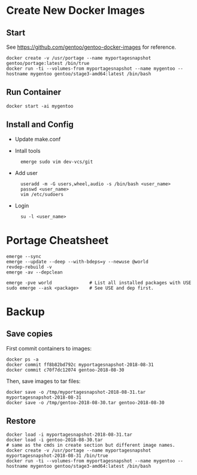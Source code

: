 
# Create New Docker Images

## Start

See https://github.com/gentoo/gentoo-docker-images for reference.

    docker create -v /usr/portage --name myportagesnapshot gentoo/portage:latest /bin/true
    docker run -ti --volumes-from myportagesnapshot --name mygentoo --hostname mygentoo gentoo/stage3-amd64:latest /bin/bash

## Run Container

    docker start -ai mygentoo

## Install and Config

- Update make.conf
- Intall tools

        emerge sudo vim dev-vcs/git

- Add user

        useradd -m -G users,wheel,audio -s /bin/bash <user_name>
        passwd <user_name>
        vim /etc/sudoers

- Login

        su -l <user_name>

# Portage Cheatsheet

    emerge --sync
    emerge --update --deep --with-bdeps=y --newuse @world
    revdep-rebuild -v
    emerge -av --depclean

    emerge -pve world              # List all installed packages with USE
    sudo emerge --ask <package>    # See USE and dep first.

# Backup

## Save copies

First commit containers to images:

    docker ps -a
    docker commit ff8b82bd792c myportagesnapshot-2018-08-31
    docker commit c70f7dc12074 gentoo-2018-08-30

Then, save images to tar files:

    docker save -o /tmp/myportagesnapshot-2018-08-31.tar myportagesnapshot-2018-08-31
    docker save -o /tmp/gentoo-2018-08-30.tar gentoo-2018-08-30

## Restore

    docker load -i myportagesnapshot-2018-08-31.tar
    docker load -i gentoo-2018-08-30.tar
    # same as the cmds in create section but different image names.
    docker create -v /usr/portage --name myportagesnapshot myportagesnapshot-2018-08-31 /bin/true
    docker run -ti --volumes-from myportagesnapshot --name mygentoo --hostname mygentoo gentoo/stage3-amd64:latest /bin/bash
